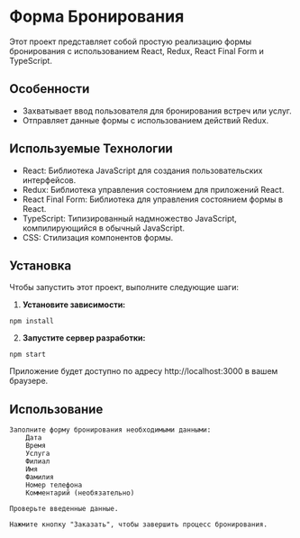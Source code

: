 # Форма Бронирования

Этот проект представляет собой простую реализацию формы бронирования с использованием React, Redux, React Final Form и TypeScript.

## Особенности

- Захватывает ввод пользователя для бронирования встреч или услуг.
- Отправляет данные формы с использованием действий Redux.

## Используемые Технологии

- React: Библиотека JavaScript для создания пользовательских интерфейсов.
- Redux: Библиотека управления состоянием для приложений React.
- React Final Form: Библиотека для управления состоянием формы в React.
- TypeScript: Типизированный надмножество JavaScript, компилирующийся в обычный JavaScript.
- CSS: Стилизация компонентов формы.

## Установка

Чтобы запустить этот проект, выполните следующие шаги:

1. **Установите зависимости:**

```npm install```

2. **Запустите сервер разработки:**

```npm start```

Приложение будет доступно по адресу http://localhost:3000 в вашем браузере.

## Использование

    Заполните форму бронирования необходимыми данными:
        Дата
        Время
        Услуга
        Филиал
        Имя
        Фамилия
        Номер телефона
        Комментарий (необязательно)

    Проверьте введенные данные.

    Нажмите кнопку "Заказать", чтобы завершить процесс бронирования.